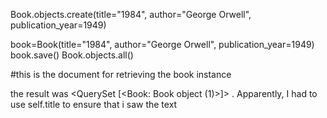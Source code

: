 Book.objects.create(title="1984", author="George Orwell", publication_year=1949)



book=Book(title="1984", author="George Orwell", publication_year=1949)
book.save()
Book.objects.all()




#this is the document for retrieving the book instance 
 
 the result was <QuerySet [<Book: Book object (1)>]> . Apparently, I had to use self.title to ensure that i saw the text